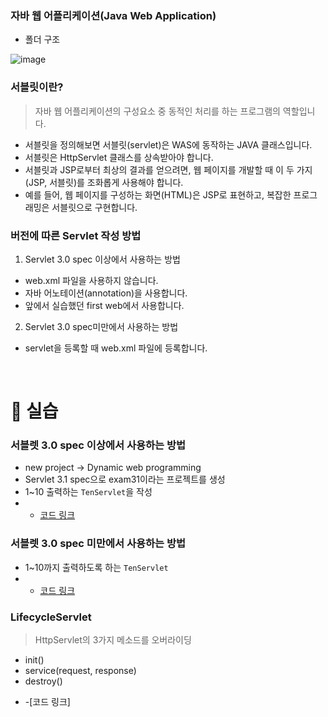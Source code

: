 ### 자바 웹 어플리케이션(Java Web Application)
* 폴더 구조

![image](https://cphinf.pstatic.net/mooc/20180124_133/15167752967943AqfC_PNG/1_5_1_____.png)

### 서블릿이란?
  > 자바 웹 어플리케이션의 구성요소 중 동적인 처리를 하는 프로그램의 역할입니다.
* 서블릿을 정의해보면 서블릿(servlet)은 WAS에 동작하는 JAVA 클래스입니다. 
* 서블릿은 HttpServlet 클래스를 상속받아야 합니다.
* 서블릿과 JSP로부터 최상의 결과를 얻으려면, 웹 페이지를 개발할 때 이 두 가지(JSP, 서블릿)를 조화롭게 사용해야 합니다.
* 예를 들어, 웹 페이지를 구성하는 화면(HTML)은 JSP로 표현하고, 복잡한 프로그래밍은 서블릿으로 구현합니다.

### 버전에 따른 Servlet 작성 방법

1. Servlet 3.0 spec 이상에서 사용하는 방법
- web.xml 파일을 사용하지 않습니다.
- 자바 어노테이션(annotation)을 사용합니다.
- 앞에서 실습했던 first web에서 사용합니다.

2. Servlet 3.0 spec미만에서 사용하는 방법
- servlet을 등록할 때 web.xml 파일에 등록합니다.

<br>

📢 실습
===
### 서블렛 3.0 spec 이상에서 사용하는 방법
- new project → Dynamic web programming
- Servlet 3.1 spec으로 exam31이라는 프로젝트를 생성
- 1~10 출력하는 `TenServlet`을 작성
- - [코드 링크](https://github.com/LAH1203/Study_JavaSpring/blob/main/lasilla20CHAMI/2-Backend%20programming/2-Code/TenServlet.java)

### 서블렛 3.0 spec 미만에서 사용하는 방법
- 1~10까지 출력하도록 하는 `TenServlet`
- - [코드 링크](https://github.com/LAH1203/Study_JavaSpring/blob/main/lasilla20CHAMI/2-Backend%20programming/2-Code/Web.xml)

### LifecycleServlet
> HttpServlet의 3가지 메소드를 오버라이딩
* init()
* service(request, response)
* destroy()
- -[코드 링크]
